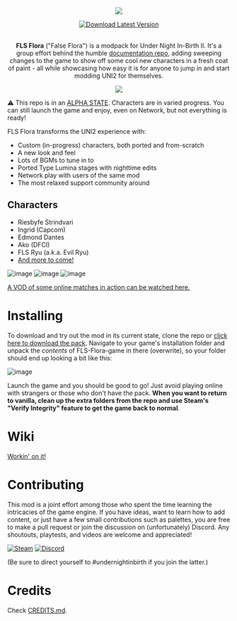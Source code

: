 <div align="center">

<img src="https://github.com/user-attachments/assets/0ce958e8-e2f4-4f7b-a095-f958366e3cf0">

[![Download Latest Version](https://img.shields.io/github/last-commit/UnderNightInBirth/FLS-Flora/game?style=for-the-badge&logo=steam&logoColor=white&label=Download%20Latest%20Version&color=9370DB)](https://github.com/UnderNightInBirth/FLS-Flora/archive/refs/heads/game.zip)

<br>**FLS Flora** ("False Flora") is a modpack for Under Night In-Birth II. It's a group effort behind the humble [documentation repo](https://github.com/Fatih120/undernightinbirth), adding sweeping changes to the game to show off some cool new characters in a fresh coat of paint - all while showcasing how easy it is for anyone to jump in and start modding UNI2 for themselves.

<img src="https://github.com/user-attachments/assets/910eea11-de55-41d4-9f73-1ca1abc3cb00">

</div>

:warning: This repo is in an [ALPHA STATE](manual/ROADMAP.md). Characters are in varied progress. You can still launch the game and enjoy, even on Network, but not everything is ready!

FLS Flora transforms the UNI2 experience with:
- Custom (in-progress) characters, both ported and from-scratch
- A new look and feel
- Lots of BGMs to tune in to
- Ported Type Lumina stages with nighttime edits
- Network play with users of the same mod
- The most relaxed support community around

## Characters

- Riesbyfe Strindvari
- Ingrid (Capcom)
- Edmond Dantes
- Ako (DFCI)
- FLS Ryu (a.k.a. Evil Ryu)
- [And more to come!](manual/ROADMAP.md)

![image](https://github.com/user-attachments/assets/e6cd74ff-6541-4a00-9cc3-82fa474f20d9)
![image](https://github.com/user-attachments/assets/e35b130e-ab66-4b3c-9e17-764192a0be3e)
![image](https://github.com/user-attachments/assets/f24655d4-ce5a-49d3-862f-9d033d8308ca)

[A VOD of some online matches in action can be watched here.](https://youtu.be/mOypLX7B9Ok?t=1454)

# Installing

To download and try out the mod in its current state, clone the repo or [click here to download the pack](https://github.com/UnderNightInBirth/FLS-Flora/archive/refs/heads/game.zip). Navigate to your game's installation folder and unpack the *contents* of FLS-Flora-game in there (overwrite), so your folder should end up looking a bit like this:

![image](https://github.com/user-attachments/assets/b1f98416-6103-4f71-8b89-a294e383555d)

Launch the game and you should be good to go! Just avoid playing online with strangers or those who don't have the pack. __When you want to return to vanilla, clean up the extra folders from the repo and use Steam's "Verify Integrity" feature to get the game back to normal__.

# Wiki

[Workin' on it!](/manual/wiki)

# Contributing

This mod is a joint effort among those who spent the time learning the intricacies of the game engine. If you have ideas, want to learn how to add content, or just have a few small contributions such as palettes, you are free to make a pull request or join the discussion on (unfortunately) Discord. Any shoutouts, playtests, and videos are welcome and appreciated!

[![Steam](https://img.shields.io/badge/Steam-231f20?logo=steam)](https://steamcommunity.com/id/Fatih120/)
[![Discord](https://img.shields.io/badge/Discord-220077?logo=discord)](https://discord.com/invite/Cy27FNfQtc)

(Be sure to direct yourself to #undernightinbirth if you join the latter.)

# Credits

Check [CREDITS.md](manual/CREDITS.md).
